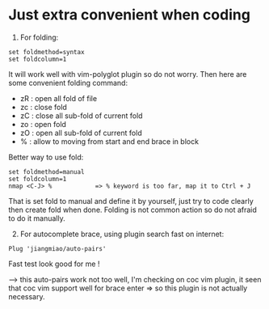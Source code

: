 # Just extra convenient when coding

1. For folding:

```
set foldmethod=syntax
set foldcolumn=1
```

It will work well with vim-polyglot plugin so do not worry.
Then here are some convenient folding command:

- zR : open all fold of file
- zc : close fold
- zC : close all sub-fold of current fold
- zo : open fold
- zO : open all sub-fold of current fold
- %  : allow to moving from start and end brace in block

Better way to use fold:

```
set foldmethod=manual
set foldcolumn=1
nmap <C-J> %            => % keyword is too far, map it to Ctrl + J
```

That is set fold to manual and define it by yourself, just try to code clearly then create fold when done. Folding is not common
action so do not afraid to do it manually.

2. For autocomplete brace, using plugin search fast on internet:

```
Plug 'jiangmiao/auto-pairs'
```

Fast test look good for me !

--> this auto-pairs work not too well, I'm checking on coc vim plugin, it seen that coc vim support well for brace enter => so this
plugin is not actually necessary.

